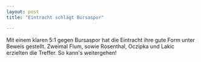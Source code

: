 ```yaml
---
layout: post
title: "Eintracht schlägt Bursaspor"

---
```


Mit einem klaren 5:1 gegen Bursaspor hat die Eintracht ihre gute Form unter Beweis gestellt. Zweimal Flum, sowie Rosenthal, Oczipka und Lakic erzielten die Treffer. So kann's weitergehen!


